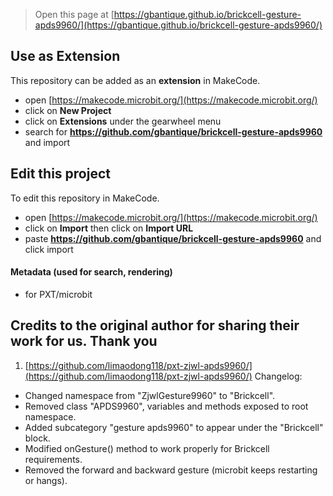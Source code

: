 
> Open this page at [https://gbantique.github.io/brickcell-gesture-apds9960/](https://gbantique.github.io/brickcell-gesture-apds9960/)

## Use as Extension

This repository can be added as an **extension** in MakeCode.

* open [https://makecode.microbit.org/](https://makecode.microbit.org/)
* click on **New Project**
* click on **Extensions** under the gearwheel menu
* search for **https://github.com/gbantique/brickcell-gesture-apds9960** and import

## Edit this project

To edit this repository in MakeCode.

* open [https://makecode.microbit.org/](https://makecode.microbit.org/)
* click on **Import** then click on **Import URL**
* paste **https://github.com/gbantique/brickcell-gesture-apds9960** and click import

#### Metadata (used for search, rendering)

* for PXT/microbit
<script src="https://makecode.com/gh-pages-embed.js"></script><script>makeCodeRender("{{ site.makecode.home_url }}", "{{ site.github.owner_name }}/{{ site.github.repository_name }}");</script>

## Credits to the original author for sharing their work for us. Thank you
1. [https://github.com/limaodong118/pxt-zjwl-apds9960/](https://github.com/limaodong118/pxt-zjwl-apds9960/)
Changelog:
* Changed namespace from "ZjwlGesture9960" to "Brickcell".
* Removed class "APDS9960", variables and methods exposed to root namespace.
* Added subcategory "gesture apds9960" to appear under the "Brickcell" block.
* Modified onGesture() method to work properly for Brickcell requirements.
* Removed the forward and backward gesture (microbit keeps restarting or hangs).